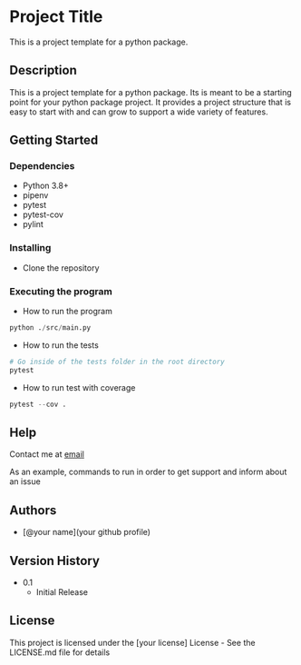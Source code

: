 # Project Title

This is a project template for a python package.

## Description

This is a project template for a python package. Its is meant to be a starting point for your python package project. It provides a project structure that is easy to start with and can grow to support a wide variety of features.

## Getting Started

### Dependencies

-   Python 3.8+
-   pipenv
-   pytest
-   pytest-cov
-   pylint

### Installing

-   Clone the repository

### Executing the program

-   How to run the program

```python
python ./src/main.py
```

-   How to run the tests

```python
# Go inside of the tests folder in the root directory
pytest
```

-   How to run test with coverage

```python
pytest --cov .
```

## Help

Contact me at [email](malito:)

As an example, commands to run in order to get support and inform about an issue

## Authors

-   [@your name](your github profile)

## Version History

-   0.1
    -   Initial Release

## License

This project is licensed under the [your license] License - See the LICENSE.md file for details
